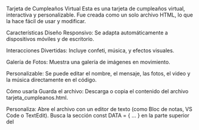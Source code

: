Tarjeta de Cumpleaños Virtual
Esta es una tarjeta de cumpleaños virtual, interactiva y personalizable. Fue creada como un solo archivo HTML, lo que la hace fácil de usar y modificar.

Características
Diseño Responsivo: Se adapta automáticamente a dispositivos móviles y de escritorio.

Interacciones Divertidas: Incluye confeti, música, y efectos visuales.

Galería de Fotos: Muestra una galería de imágenes en movimiento.

Personalizable: Se puede editar el nombre, el mensaje, las fotos, el video y la música directamente en el código.

Cómo usarla
Guarda el archivo: Descarga o copia el contenido del archivo tarjeta_cumpleanos.html.

Personaliza: Abre el archivo con un editor de texto (como Bloc de notas, VS Code o TextEdit). Busca la sección const DATA = { ... } en la parte superior del <script> y modifica los valores:

nombrePortada: El nombre en la portada.

nombreInside: El nombre dentro de la tarjeta.

mensaje: El texto de la carta.

videoSrc: La ruta del video de cumpleaños (ej. video.mp4).

musica: La ruta del archivo de música (ej. cancion.mp3).

Agrega fotos: Coloca tus archivos de imagen (ej. 1.jpeg, 2.jpeg, etc.) en la misma carpeta que el archivo HTML.

Disfruta: Abre el archivo tarjeta_cumpleanos.html en tu navegador web.

Créditos
Esta tarjeta fue generada con la asistencia de un modelo de lenguaje grande.